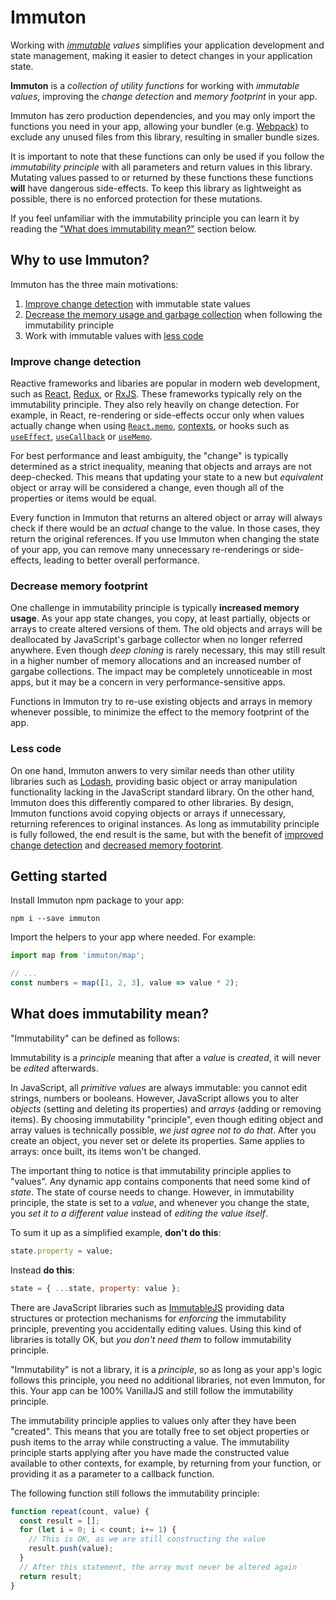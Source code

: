 # Immuton

Working with _[immutable](https://en.wikipedia.org/wiki/Immutable_object) values_ simplifies your application development and state management, making it easier to detect changes in your application state.

**Immuton** is a _collection of utility functions_ for working with _immutable values_, improving the _change detection_ and _memory footprint_ in your app.

Immuton has zero production dependencies, and you may only import the functions you need in your app, allowing your bundler (e.g. [Webpack](https://webpack.js.org/)) to exclude any unused files from this library, resulting in smaller bundle sizes.

It is important to note that these functions can only be used if you follow the _immutability principle_ with all parameters and return values in this library. Mutating values passed to or returned by these functions these functions **will** have dangerous side-effects. To keep this library as lightweight as possible, there is no enforced protection for these mutations.

If you feel unfamiliar with the immutability principle you can learn it by reading the ["What does immutability mean?"](#what-does-immutability-mean) section below.

## Why to use Immuton?

Immuton has the three main motivations:

1. [Improve change detection](#improve-change-detecion) with immutable state values
2. [Decrease the memory usage and garbage collection](#decrease-memory-footprint) when following the immutability principle
3. Work with immutable values with [less code](#less-code)

### Improve change detection

Reactive frameworks and libaries are popular in modern web development, such as [React](https://reactjs.org/), [Redux](https://redux.js.org/), or [RxJS](https://rxjs-dev.firebaseapp.com/). These frameworks typically rely on the immutability principle. They also rely heavily on change detection. For example, in React, re-rendering or side-effects occur only when values actually change when using [`React.memo`](https://reactjs.org/docs/react-api.html#reactmemo), [contexts](https://reactjs.org/docs/context.html), or hooks such as [`useEffect`](https://reactjs.org/docs/hooks-reference.html#useeffect), [`useCallback`](https://reactjs.org/docs/hooks-reference.html#usecallback) or [`useMemo`](https://reactjs.org/docs/hooks-reference.html#usememo).

For best performance and least ambiguity, the "change" is typically determined as a strict inequality, meaning that objects and arrays are not deep-checked. This means that updating your state to a new but _equivalent_ object or array will be considered a change, even though all of the properties or items would be equal.

Every function in Immuton that returns an altered object or array will always check if there would be an _actual_ change to the value. In those cases, they return the original references. If you use Immuton when changing the state of your app, you can remove many unnecessary re-renderings or side-effects, leading to better overall performance.

### Decrease memory footprint

One challenge in immutability principle is typically **increased memory usage**. As your app state changes, you copy, at least partially, objects or arrays to create altered versions of them. The old objects and arrays will be deallocated by JavaScript's garbage collector when no longer referred anywhere. Even though _deep cloning_ is rarely necessary, this may still result in a higher number of memory allocations and an increased number of gargabe collections. The impact may be completely unnoticeable in most apps, but it may be a concern in very performance-sensitive apps.

Functions in Immuton try to re-use existing objects and arrays in memory whenever possible, to minimize the effect to the memory footprint of the app.

### Less code

On one hand, Immuton anwers to very similar needs than other utility libraries such as [Lodash](https://lodash.com/), providing basic object or array manipulation functionality lacking in the JavaScript standard library.
On the other hand, Immuton does this differently compared to other libraries. By design, Immuton functions avoid copying objects or arrays if unnecessary, returning references to original instances. As long as immutability principle is fully followed, the end result is the same, but with the benefit of [improved change detection](#improve-change-detection) and [decreased memory footprint](#decrease-memory-footprint).

## Getting started

Install Immuton npm package to your app:

    npm i --save immuton

Import the helpers to your app where needed. For example:

```javascript
import map from 'immuton/map';

// ...
const numbers = map([1, 2, 3], value => value * 2);
```

## What does immutability mean?

"Immutability" can be defined as follows:

Immutability is a _principle_ meaning that after a _value_ is _created_, it will never be _edited_ afterwards.

In JavaScript, all _primitive values_ are always immutable: you cannot edit strings, numbers or booleans. However, JavaScript allows you to alter _objects_ (setting and deleting its properties) and _arrays_ (adding or removing items). By choosing immutability "principle", even though editing object and array values is technically possible, _we just agree not to do that_. After you create an object, you never set or delete its properties. Same applies to arrays: once built, its items won't be changed.

The important thing to notice is that immutability principle applies to "values". Any dynamic app contains components that need some kind of _state_. The state of course needs to change.
However, in immutability principle, the state is set to a _value_, and whenever you change the state, you _set it to a different value_ instead of _editing the value itself_.

To sum it up as a simplified example, **don't do this**:

```javascript
state.property = value;
```

Instead **do this**:

```javascript
state = { ...state, property: value };
```

There are JavaScript libraries such as [ImmutableJS](https://github.com/immutable-js/immutable-js) providing data structures or protection mechanisms for _enforcing_ the immutability principle, preventing you accidentally editing values. Using this kind of libraries is totally OK, but _you don't need them_ to follow immutability principle.

"Immutability" is not a library, it is a _principle_, so as long as your app's logic follows this principle, you need no additional libraries, not even Immuton, for this. Your app can be 100% VanillaJS and still follow the immutability principle.

The immutability principle applies to values only after they have been "created".
This means that you are totally free to set object properties or push items to the array while constructing a value. The immutability principle starts applying after you have made the constructed value available to other contexts, for example, by returning from your function, or providing it as a parameter to a callback function.

The following function still follows the immutability principle:

```javascript
function repeat(count, value) {
  const result = [];
  for (let i = 0; i < count; i+= 1) {
    // This is OK, as we are still constructing the value
    result.push(value);
  }
  // After this statement, the array must never be altered again
  return result;
}
```
